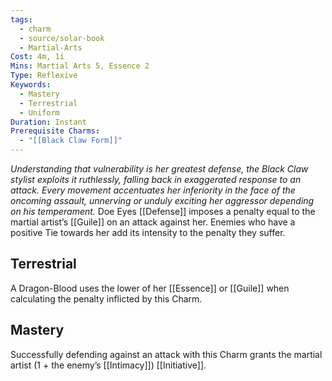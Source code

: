 ```yaml
---
tags:
  - charm
  - source/solar-book
  - Martial-Arts
Cost: 4m, 1i
Mins: Martial Arts 5, Essence 2
Type: Reflexive
Keywords:
  - Mastery
  - Terrestrial
  - Uniform
Duration: Instant
Prerequisite Charms:
  - "[[Black Claw Form]]"
---
```

*Understanding that vulnerability is her greatest defense, the Black Claw stylist exploits it ruthlessly, falling back in exaggerated response to an attack. Every movement accentuates her inferiority in the face of the oncoming assault, unnerving or unduly exciting her aggressor depending on his temperament.*
Doe Eyes [[Defense]] imposes a penalty equal to the martial artist’s [[Guile]] on an attack against her. Enemies who have a positive Tie towards her add its intensity to the penalty they suffer. 
## Terrestrial
A Dragon-Blood uses the lower of her [[Essence]] or [[Guile]] when calculating the penalty inflicted by this Charm. 
## Mastery
Successfully defending against an attack with this Charm grants the martial artist (1 + the enemy’s [[Intimacy]]) [[Initiative]].